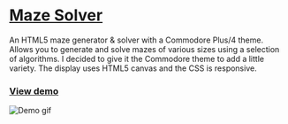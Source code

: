 # [Maze Solver](https://sydlambert.com/projects/maze)
An HTML5 maze generator & solver with a Commodore Plus/4 theme. Allows you to generate and solve mazes of various sizes using a selection of algorithms. I decided to give it the Commodore theme to add a little variety. The display uses HTML5 canvas and the CSS is responsive.

### [View demo](https://sydlambert.com/projects/maze)

![Demo gif](https://sydlambert.com/projects/maze.gif)
